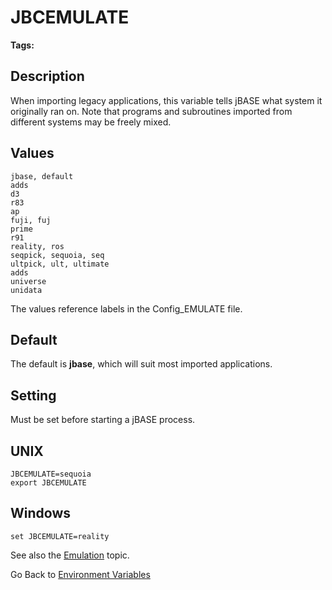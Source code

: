 # JBCEMULATE

<PageHeader />

**Tags:**
<badge text='environment variables' vertical='middle' />
<badge text='emulation' vertical='middle' />

## Description

When importing legacy applications, this variable tells jBASE what system it originally ran on. Note that programs and subroutines imported from different systems may be freely mixed.

## Values

```
jbase, default
adds
d3
r83
ap
fuji, fuj
prime
r91
reality, ros
seqpick, sequoia, seq
ultpick, ult, ultimate
adds
universe
unidata
```

The values reference labels in the Config\_EMULATE file.

## Default

The default is **jbase**, which will suit most imported applications.

## Setting

Must be set before starting a jBASE process.

## UNIX

```
JBCEMULATE=sequoia
export JBCEMULATE
```

## Windows

```
set JBCEMULATE=reality
```

See also the [Emulation](./../../emulation/README.md) topic.  

Go Back to [Environment Variables](./../README.md)
  
<PageFooter />
